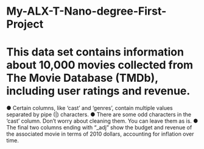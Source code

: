 # My-ALX-T-Nano-degree-First-Project
# This data set contains information about 10,000 movies collected from The Movie Database (TMDb), including user ratings and revenue.
● Certain columns, like ‘cast’ and ‘genres’, contain multiple values separated by pipe (|) characters.
● There are some odd characters in the ‘cast’ column. Don’t worry about cleaning them. You can leave them as is.
● The final two columns ending with “_adj” show the budget and revenue of the associated movie in terms of 2010 dollars, accounting for inflation over time.
